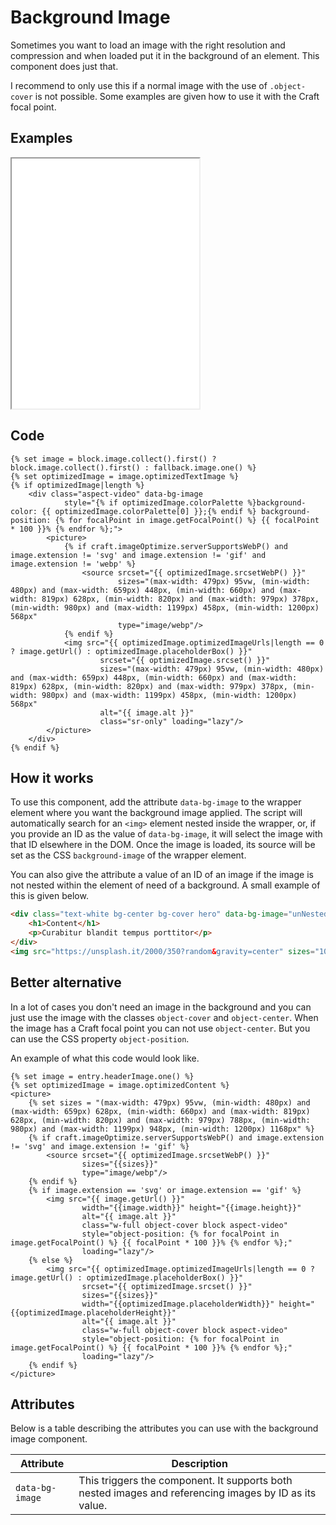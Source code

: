 # Background Image

Sometimes you want to load an image with the right resolution and compression and when loaded put it in the background of an element. This component does just that.

I recommend to only use this if a normal image with the use of `.object-cover` is not possible. Some examples are given how to use it with the Craft focal point.

## Examples

<iframe src="../examples/backgroundImage.html" height="400"></iframe>

## Code

```TWIG
{% set image = block.image.collect().first() ? block.image.collect().first() : fallback.image.one() %}
{% set optimizedImage = image.optimizedTextImage %}
{% if optimizedImage|length %}
    <div class="aspect-video" data-bg-image
            style="{% if optimizedImage.colorPalette %}background-color: {{ optimizedImage.colorPalette[0] }};{% endif %} background-position: {% for focalPoint in image.getFocalPoint() %} {{ focalPoint * 100 }}% {% endfor %};">
        <picture>
            {% if craft.imageOptimize.serverSupportsWebP() and image.extension != 'svg' and image.extension != 'gif' and image.extension != 'webp' %}
                <source srcset="{{ optimizedImage.srcsetWebP() }}"
                        sizes="(max-width: 479px) 95vw, (min-width: 480px) and (max-width: 659px) 448px, (min-width: 660px) and (max-width: 819px) 628px, (min-width: 820px) and (max-width: 979px) 378px, (min-width: 980px) and (max-width: 1199px) 458px, (min-width: 1200px) 568px"
                        type="image/webp"/>
            {% endif %}
            <img src="{{ optimizedImage.optimizedImageUrls|length == 0 ? image.getUrl() : optimizedImage.placeholderBox() }}"
                    srcset="{{ optimizedImage.srcset() }}"
                    sizes="(max-width: 479px) 95vw, (min-width: 480px) and (max-width: 659px) 448px, (min-width: 660px) and (max-width: 819px) 628px, (min-width: 820px) and (max-width: 979px) 378px, (min-width: 980px) and (max-width: 1199px) 458px, (min-width: 1200px) 568px"
                    alt="{{ image.alt }}"
                    class="sr-only" loading="lazy"/>
        </picture>
    </div>
{% endif %}
```

## How it works

To use this component, add the attribute `data-bg-image` to the wrapper element where you want the background image applied. The script will automatically search for an `<img>` element nested inside the wrapper, or, if you provide an ID as the value of `data-bg-image`, it will select the image with that ID elsewhere in the DOM. Once the image is loaded, its source will be set as the CSS `background-image` of the wrapper element.

You can also give the attribute a value of an ID of an image if the image is not nested within the element of need of a background. A small example of this is given below.

```HTML
<div class="text-white bg-center bg-cover hero" data-bg-image="unNestedImage">
    <h1>Content</h1>
    <p>Curabitur blandit tempus porttitor</p>
</div>
<img src="https://unsplash.it/2000/350?random&gravity=center" sizes="100vw" alt="" class="sr-only" id="unNestedImage">
```

## Better alternative

In a lot of cases you don't need an image in the background and you can just use the image with the classes `object-cover` and `object-center`. When the image has a Craft focal point you can not use `object-center`. But you can use the CSS property `object-position`.

An example of what this code would look like.

```TWIG
{% set image = entry.headerImage.one() %}
{% set optimizedImage = image.optimizedContent %}
<picture>
    {% set sizes = "(max-width: 479px) 95vw, (min-width: 480px) and (max-width: 659px) 628px, (min-width: 660px) and (max-width: 819px) 628px, (min-width: 820px) and (max-width: 979px) 788px, (min-width: 980px) and (max-width: 1199px) 948px, (min-width: 1200px) 1168px" %}
    {% if craft.imageOptimize.serverSupportsWebP() and image.extension != 'svg' and image.extension != 'gif' %}
        <source srcset="{{ optimizedImage.srcsetWebP() }}"
                sizes="{{sizes}}"
                type="image/webp"/>
    {% endif %}
    {% if image.extension == 'svg' or image.extension == 'gif' %}
        <img src="{{ image.getUrl() }}"
                width="{{image.width}}" height="{{image.height}}"
                alt="{{ image.alt }}"
                class="w-full object-cover block aspect-video"
                style="object-position: {% for focalPoint in image.getFocalPoint() %} {{ focalPoint * 100 }}% {% endfor %};"
                loading="lazy"/>
    {% else %}
        <img src="{{ optimizedImage.optimizedImageUrls|length == 0 ? image.getUrl() : optimizedImage.placeholderBox() }}"
                srcset="{{ optimizedImage.srcset() }}"
                sizes="{{sizes}}"
                width="{{optimizedImage.placeholderWidth}}" height="{{optimizedImage.placeholderHeight}}"
                alt="{{ image.alt }}"
                class="w-full object-cover block aspect-video"
                style="object-position: {% for focalPoint in image.getFocalPoint() %} {{ focalPoint * 100 }}% {% endfor %};"
                loading="lazy"/>
    {% endif %}
</picture>
```

## Attributes

Below is a table describing the attributes you can use with the background image component.

| Attribute       | Description                                                                                            |
| --------------- | ------------------------------------------------------------------------------------------------------ |
| `data-bg-image` | This triggers the component. It supports both nested images and referencing images by ID as its value. |
